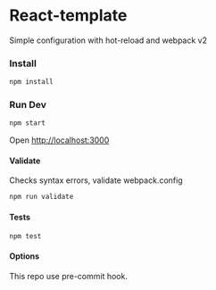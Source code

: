 # React-template
Simple configuration with hot-reload and webpack v2

### Install
````bash
npm install
````

### Run Dev
````bash
npm start
````
Open [http://localhost:3000](http://localhost:3000)


#### Validate
Checks syntax errors, validate webpack.config

````bash
npm run validate
````

#### Tests
````bash
npm test
````

#### Options
This repo use pre-commit hook.

